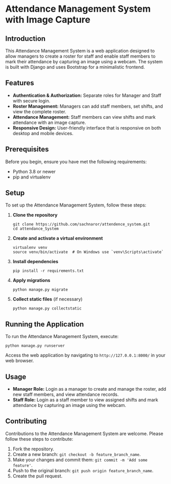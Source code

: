 
# Attendance Management System with Image Capture

## Introduction

This Attendance Management System is a web application designed to allow managers to create a roster for staff and enable staff members to mark their attendance by capturing an image using a webcam. The system is built with Django and uses Bootstrap for a minimalistic frontend.

## Features

- **Authentication & Authorization:** Separate roles for Manager and Staff with secure login.
- **Roster Management:** Managers can add staff members, set shifts, and view the complete roster.
- **Attendance Management:** Staff members can view shifts and mark attendance with an image capture.
- **Responsive Design:** User-friendly interface that is responsive on both desktop and mobile devices.

## Prerequisites

Before you begin, ensure you have met the following requirements:

- Python 3.8 or newer
- pip and virtualenv

## Setup

To set up the Attendance Management System, follow these steps:

1. **Clone the repository**

   ```
   git clone https://github.com/sachnaror/attendence_system.git
   cd attendance_System
   ```

2. **Create and activate a virtual environment**

   ```
   virtualenv venv
   source venv/bin/activate  # On Windows use `venv\Scripts\activate`
   ```

3. **Install dependencies**

   ```
   pip install -r requirements.txt
   ```

4. **Apply migrations**

   ```
   python manage.py migrate
   ```

5. **Collect static files** (if necessary)

   ```
   python manage.py collectstatic
   ```

## Running the Application

To run the Attendance Management System, execute:

```
python manage.py runserver
```

Access the web application by navigating to `http://127.0.0.1:8000/` in your web browser.

## Usage

- **Manager Role:** Login as a manager to create and manage the roster, add new staff members, and view attendance records.
- **Staff Role:** Login as a staff member to view assigned shifts and mark attendance by capturing an image using the webcam.

## Contributing

Contributions to the Attendance Management System are welcome. Please follow these steps to contribute:

1. Fork the repository.
2. Create a new branch: `git checkout -b feature_branch_name`.
3. Make your changes and commit them: `git commit -m 'Add some feature'`.
4. Push to the original branch: `git push origin feature_branch_name`.
5. Create the pull request.
